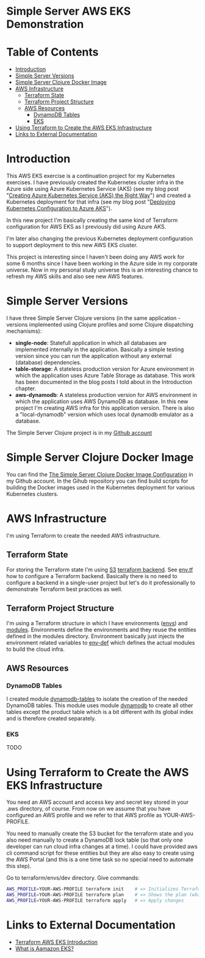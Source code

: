 # Simple Server AWS EKS Demonstration  <!-- omit in toc -->


# Table of Contents  <!-- omit in toc -->
- [Introduction](#introduction)
- [Simple Server Versions](#simple-server-versions)
- [Simple Server Clojure Docker Image](#simple-server-clojure-docker-image)
- [AWS Infrastructure](#aws-infrastructure)
  - [Terraform State](#terraform-state)
  - [Terraform Project Structure](#terraform-project-structure)
  - [AWS Resources](#aws-resources)
    - [DynamoDB Tables](#dynamodb-tables)
    - [EKS](#eks)
- [Using Terraform to Create the AWS EKS Infrastructure](#using-terraform-to-create-the-aws-eks-infrastructure)
- [Links to External Documentation](#links-to-external-documentation)



# Introduction

This AWS EKS exercise is a continuation project for my Kubernetes exercises. I have previously created the Kubernetes cluster infra in the Azure side using Azure Kubernetes Service (AKS) (see my blog post "[Creating Azure Kubernetes Service (AKS) the Right Way](https://medium.com/@kari.marttila/creating-azure-kubernetes-service-aks-the-right-way-9b18c665a6fa)") and created a Kubernetes deployment for that infra (see my blog post "[Deploying Kubernetes Configuration to Azure AKS](https://medium.com/@kari.marttila/deploying-kubernetes-configuration-to-azure-aks-8d32c3c6de5f)"). 

In this new project I'm basically creating the same kind of Terraform configuration for AWS EKS as I previously did using Azure AKS.

I'm later also changing the previous Kubernetes deployment configuration to support deployment to this new AWS EKS cluster.

This project is interesting since I haven't been doing any AWS work for some 6 months since I have been working in the Azure side in my corporate universe. Now in my personal study universe this is an interesting chance to refresh my AWS skills and also see new AWS features. 



# Simple Server Versions

I have three Simple Server Clojure versions (in the same application - versions implemented using Clojure profiles and some Clojure dispatching mechanisms):

- **single-node**: Statefull application in which all databases are implemented internally in the application. Basically a simple testing version since you can run the application without any external (database) dependencies.
- **table-storage**: A stateless production version for Azure environment in which the application uses Azure Table Storage as database. This work has been documented in the blog posts I told about in the Introduction chapter.
- **aws-dynamodb**: A stateless production version for AWS environment in which the application uses AWS DynamoDB as database. In this new project I'm creating AWS infra for this application version. There is also a "local-dynamodb" version which uses local dynamodb emulator as a database.

The Simple Server Clojure project is in my [Github account](https://github.com/karimarttila/clojure/tree/master/clj-ring-cljs-reagent-demo/simple-server)
 

# Simple Server Clojure Docker Image

You can find the [The Simple Server Clojure Docker Image Configuration](https://github.com/karimarttila/docker/tree/master/demo-images/simple-server/clojure) in my Github account. In the Gihub repository you can find build scripts for building the Docker images used in the Kubernetes deployment for various Kubernetes clusters.


# AWS Infrastructure

I'm using Terraform to create the needed AWS infrastructure.

## Terraform State

For storing the Terraform state I'm using [S3](https://aws.amazon.com/s3/) [terraform backend](https://www.terraform.io/docs/backends/). See [env.tf](https://github.com/karimarttila/aws/blob/master/simple-server-eks/terraform/envs/dev/env.tf) how to configure a Terraform backend. Basically there is no need to configure a backend in a single-user project but let's do it professionally to demonstrate Terraform best practices as well. 

## Terraform Project Structure

I'm using a Terraform structure in which I have environments ([envs](https://github.com/karimarttila/aws/tree/master/simple-server-eks/terraform/envs)) and [modules](https://github.com/karimarttila/aws/tree/master/simple-server-eks/terraform/modules). Environments define the environments and they reuse the entities defined in the modules directory. Environment basically just injects the environment related variables to [env-def](https://github.com/karimarttila/aws/tree/master/simple-server-eks/terraform/modules/env-def) which defines the actual modules to build the cloud infra.

## AWS Resources

### DynamoDB Tables

I created module [dynamodb-tables](https://github.com/karimarttila/aws/tree/master/simple-server-eks/terraform/modules/dynamodb-tables) to isolate the creation of the needed DynamoDB tables. This module uses module [dynamodb](https://github.com/karimarttila/aws/tree/master/simple-server-eks/terraform/modules/dynamodb) to create all other tables except the product table which is a bit different with its global index and is therefore created separately.

### EKS 

TODO

# Using Terraform to Create the AWS EKS Infrastructure

You need an AWS account and access key and secret key stored in your .aws directory, of course. From now on we assume that you have configured an AWS profile and we refer to that AWS profile as YOUR-AWS-PROFILE.

You need to manually create the S3 bucket for the terraform state and you also need manually to create a DynamoDB lock table (so that only one developer can run cloud infra changes at a time). I could have provided aws cli command script for these entities but they are also easy to create using the AWS Portal (and this is a one time task so no special need to automate this step). 

Go to terraform/envs/dev directory. Give commands:

```bash
AWS_PROFILE=YOUR-AWS-PROFILE terraform init    # => Initializes Terraform, gets modules...
AWS_PROFILE=YOUR-AWS-PROFILE terraform plan    # => Shows the plan (what is going to be created...)
AWS_PROFILE=YOUR-AWS-PROFILE terraform apply   # => Apply changes
```



# Links to External Documentation

- [Terraform AWS EKS Introduction](https://learn.hashicorp.com/terraform/aws/eks-intro)
- [What is Aamazon EKS?](https://docs.aws.amazon.com/eks/latest/userguide/what-is-eks.html)